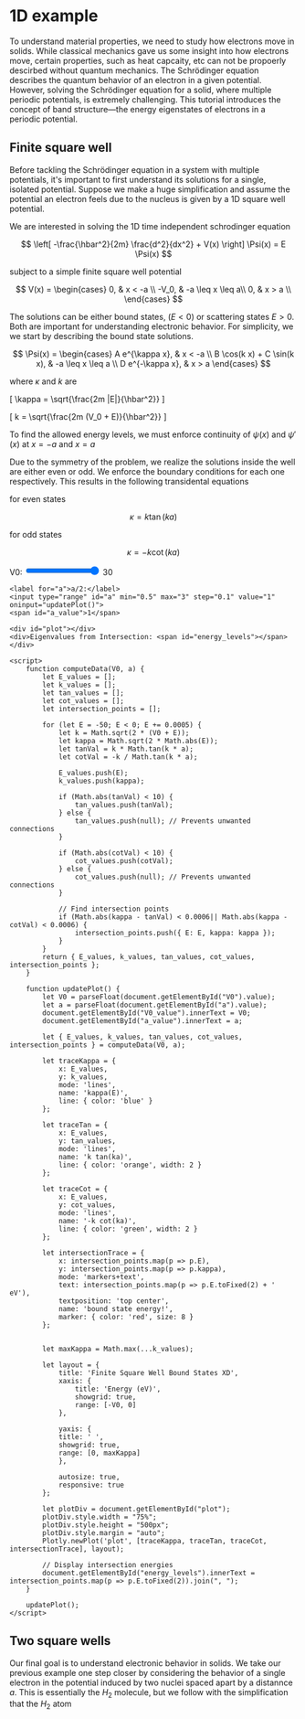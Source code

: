 # 1D example 

To understand material properties, we need to study how electrons move in solids. While classical mechanics gave us some insight into how electrons move, certain properties, such as heat capcaity, etc can not be propoerly descirbed without quantum mechanics. The Schrödinger equation describes the quantum behavior of an electron in a given potential. However, solving the Schrödinger equation for a solid, where multiple periodic potentials, is extremely challenging. This tutorial introduces the concept of band structure—the energy eigenstates of electrons in a periodic potential.

## Finite square well
Before tackling the Schrödinger equation in a system with multiple potentials, it's important to first understand its solutions for a single, isolated potential. Suppose we make a huge simplification and assume the potential an electron feels due to the nucleus is given by a 1D square well potential. 

We are interested in solving the  1D time independent schrodinger equation

$$
\left[ -\frac{\hbar^2}{2m} \frac{d^2}{dx^2} + V(x) \right] \Psi(x) = E \Psi(x)
$$

subject to a simple finite square well potential 

$$
V(x) =
\begin{cases} 
0, & x < -a \\ 
-V_0, & -a \leq x \leq a\\
0, & x > a  \\ 
\end{cases}
$$

The solutions can be either bound states, ($E<0$) or scattering states $E>0$. Both are important for understanding electronic behavior. For simplicity, we we start by describing the bound state solutions. 

$$
\Psi(x) =
\begin{cases} 
A e^{\kappa x}, & x < -a \\ 
B \cos(k x) + C \sin(k x), & -a \leq x \leq a \\ 
D e^{-\kappa x}, & x > a
\end{cases}
$$

where $\kappa$ and $k$ are


\[
\kappa = \sqrt{\frac{2m |E|}{\hbar^2}}
\]

\[
k = \sqrt{\frac{2m (V_0 + E)}{\hbar^2}}
\]

To find the allowed energy levels, we must enforce  continuity of $\psi(x)$ and $\psi'(x)$ at $x=-a$ and $x=a$

Due to the symmetry of the problem, we realize the solutions inside the well are either even or odd. We enforce the boundary conditions for each one respectively. This results in the following transidental equations 

for even states

$$
\kappa = k\tan(ka)
$$

for odd states 

$$
\kappa = -k\cot(ka)
$$




<!-- ## Project layout

    mkdocs.yml    # The configuration file.
    docs/
        index.md  # The documentation homepage.
        ...       # Other markdown pages, images and other files.
 -->



<!-- 
<!DOCTYPE html>
<html>
<head>
    <script src="https://cdn.plot.ly/plotly-latest.min.js"></script>
</head>
<body>
    <label for="V0">V0:</label>
    <input type="range" id="V0" min="5" max="50" step="1" value="30" oninput="updatePlot()">
    <span id="V0_value">30</span>
    
    <label for="a">a:</label>
    <input type="range" id="a" min="0.5" max="5" step="0.1" value="1" oninput="updatePlot()">
    <span id="a_value">1</span>
    
    <div id="plot"></div>
    
    <script>
        function computeData(V0, a) {
            let E_values = [];
            let kap_values = [];
            let tan_values = [];
            let cot_values = [];
            
            for (let E = -50; E < 0; E += 0.1) {
                let k = Math.sqrt(2 * (V0 + E));
                let kappa = Math.sqrt(2 * Math.abs(E));
                let tanVal = k * Math.tan(k * a);
                let cotVal = -k / Math.tan(k * a);
                
                E_values.push(E);
                kap_values.push(kappa);
                
                if (Math.abs(tanVal) < 10) {
                    tan_values.push(tanVal);
                } else {
                    tan_values.push(null); // Prevents unwanted connections
                }
                
                if (Math.abs(cotVal) < 10) {
                    cot_values.push(cotVal);
                } else {
                    cot_values.push(null); // Prevents unwanted connections
                }
            }

            return { E_values, kap_values, tan_values, cot_values };
        }
        
        function updatePlot() {
            let V0 = parseFloat(document.getElementById("V0").value);
            let a = parseFloat(document.getElementById("a").value);
            document.getElementById("V0_value").innerText = V0;
            document.getElementById("a_value").innerText = a;
            
            let { E_values, kap_values, tan_values, cot_values } = computeData(V0, a);
            
            let traceKappa = {
                x: E_values,
                y: kap_values,
                mode: 'lines',
                name: 'kappa(E)',
                line: { color: 'blue' }
            };
            
            let traceTan = {
                x: E_values,
                y: tan_values,
                mode: 'lines',
                name: 'k tan(ka)',
                marker: { color: 'orange' }
            };
            
            let traceCot = {
                x: E_values,
                y: cot_values,
                mode: 'lines',
                name: '-k cot(ka)',
                marker: { color: 'green' }
            };
            
            let maxKappa = Math.max(...kap_values);

            let layout = {
                title: 'Quantum Well Bound States',
                xaxis: {
                    title: 'Energy E (eV)',
                    showgrid: true,
                    range: [-V0, 0] 
                },
           
                yaxis: {
                title: '',
                showgrid: true,
                range: [0, maxKappa] 
                }

            };
            
            Plotly.newPlot('plot', [traceKappa, traceTan, traceCot], layout);
        }
        
        updatePlot();
    </script>
</body>
</html> -->

<!-- 
let maxKappa = Math.max(...k_values);

let layout = {
    title: 'Quantum Well Bound States',
    xaxis: {
        title: 'Energy E (eV)',
        showgrid: true
    },
    yaxis: {
        title: 'Function Value',
        showgrid: true,
        range: [0, maxKappa] // Set y-axis from 0 to max of kappa(E)
    }
}; -->






<!DOCTYPE html>
<html>
<head>
    <script src="https://cdn.plot.ly/plotly-latest.min.js"></script>
</head>
<body>
    <label for="V0">V0:</label>
    <input type="range" id="V0" min="1" max="20" step="1" value="30" oninput="updatePlot()">
    <span id="V0_value">30</span>
    
    <label for="a">a/2:</label>
    <input type="range" id="a" min="0.5" max="3" step="0.1" value="1" oninput="updatePlot()">
    <span id="a_value">1</span>
    
    <div id="plot"></div>
    <div>Eigenvalues from Intersection: <span id="energy_levels"></span></div>
    
    <script>
        function computeData(V0, a) {
            let E_values = [];
            let k_values = [];
            let tan_values = [];
            let cot_values = [];
            let intersection_points = [];
            
            for (let E = -50; E < 0; E += 0.0005) {
                let k = Math.sqrt(2 * (V0 + E));
                let kappa = Math.sqrt(2 * Math.abs(E));
                let tanVal = k * Math.tan(k * a);
                let cotVal = -k / Math.tan(k * a);
                
                E_values.push(E);
                k_values.push(kappa);
                
                if (Math.abs(tanVal) < 10) {
                    tan_values.push(tanVal);
                } else {
                    tan_values.push(null); // Prevents unwanted connections
                }
                
                if (Math.abs(cotVal) < 10) {
                    cot_values.push(cotVal);
                } else {
                    cot_values.push(null); // Prevents unwanted connections
                }
                
                // Find intersection points
                if (Math.abs(kappa - tanVal) < 0.0006|| Math.abs(kappa - cotVal) < 0.0006) {
                    intersection_points.push({ E: E, kappa: kappa });
                }
            }
            return { E_values, k_values, tan_values, cot_values, intersection_points };
        }
        
        function updatePlot() {
            let V0 = parseFloat(document.getElementById("V0").value);
            let a = parseFloat(document.getElementById("a").value);
            document.getElementById("V0_value").innerText = V0;
            document.getElementById("a_value").innerText = a;
            
            let { E_values, k_values, tan_values, cot_values, intersection_points } = computeData(V0, a);
            
            let traceKappa = {
                x: E_values,
                y: k_values,
                mode: 'lines',
                name: 'kappa(E)',
                line: { color: 'blue' }
            };
            
            let traceTan = {
                x: E_values,
                y: tan_values,
                mode: 'lines',
                name: 'k tan(ka)',
                line: { color: 'orange', width: 2 }
            };
            
            let traceCot = {
                x: E_values,
                y: cot_values,
                mode: 'lines',
                name: '-k cot(ka)',
                line: { color: 'green', width: 2 }
            };
            
            let intersectionTrace = {
                x: intersection_points.map(p => p.E),
                y: intersection_points.map(p => p.kappa),
                mode: 'markers+text',
                text: intersection_points.map(p => p.E.toFixed(2) + ' eV'),
                textposition: 'top center',
                name: 'bound state energy!',
                marker: { color: 'red', size: 8 }
            };
            

            let maxKappa = Math.max(...k_values);

            let layout = {
                title: 'Finite Square Well Bound States XD',
                xaxis: {
                    title: 'Energy (eV)',
                    showgrid: true,
                    range: [-V0, 0]
                },

                yaxis: {
                title: ' ',
                showgrid: true,
                range: [0, maxKappa] 
                },

                autosize: true,
                responsive: true
            };
            
            let plotDiv = document.getElementById("plot");
            plotDiv.style.width = "75%";  
            plotDiv.style.height = "500px";  
            plotDiv.style.margin = "auto"; 
            Plotly.newPlot('plot', [traceKappa, traceTan, traceCot, intersectionTrace], layout);
            
            // Display intersection energies
            document.getElementById("energy_levels").innerText = intersection_points.map(p => p.E.toFixed(2)).join(", ");
        }
        
        updatePlot();
    </script>
</body>
</html>


## Two square wells

Our final goal is to understand electronic behavior in solids. We take our previous example one step closer by considering the behavior of a single electron in the potential induced by two nuclei spaced apart by a distannce $a$. This is essentially the $H_2$ molecule, but we follow with the simplification that the $H_2$ atom 



